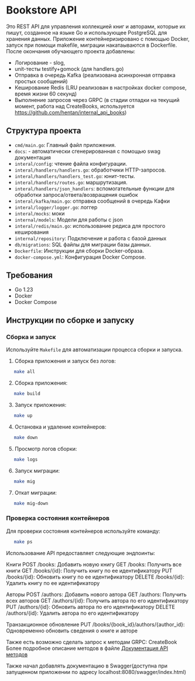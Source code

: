 # Bookstore API

Это REST API для управления коллекцией книг и авторами, которые их пишут, созданное на языке Go и использующее PostgreSQL для хранения данных. Приложение контейнеризировано с помощью Docker, запуск при помощи makefile, миграции накатаываются в Dockerfile. 
После окончания  обучающего проекта добавлены:
- Логирование - slog,
- unit-тесты testify+gomock (для handlers.go)
- Отправка в очередь Kafka (реализована асинхронная отправка простых сообщений)
- Кеширование Redis (LRU реализован в настройках docker compose, время жизни 60 секунд)
- Выполнение запросов через GRPC (в стадии отладки на текущий момент, работа над CreateBooks, используется https://github.com/hentan/internal_api_books)
## Структура проекта

- `cmd/main.go`: Главный файл приложения.
- `docs`: - автоматически сгенерированная с помощью swag документация
- `interal/config`: чтение файла конфигурации.
- `interal/handlers/handlers.go`: обработчики HTTP-запросов.
- `interal/handlers/handlers_test.go`: юнит-тесты.
- `interal/handlers/routes.go`: маршрутизация.
- `interal/handlers/json_handlers`: вспомогательные функции для обработки запроса/ответа/возвращения ошибок
- `interal/kafka/main.go`: отправка сообщений в очередь Кафки
- `interal/logger/logger.go`: логгер
- `interal/mocks`: моки
- `internal/models`: Модели для работы с json
- `interal/redis/main.go`: использование редиса для простого кеширования
- `internal/repository`: Подключение и работа с базой данных
- `db/migrations`: SQL файлы для миграции базы данных.
- `Dockerfile`: Инструкции для сборки Docker-образа.
- `docker-compose.yml`: Конфигурация Docker Compose.

## Требования

- Go 1.23
- Docker
- Docker Compose

## Инструкции по сборке и запуску

### Сборка и запуск

Используйте `Makefile` для автоматизации процесса сборки и запуска.

1. Сборка приложения и запуск без логов:

```sh
   make all
```

2. Сборка приложения:

```sh
   make build
```

3. Запуск приложения:

```sh
   make up
```

4. Остановка и удаление контейнеров:

```sh
   make down
```

5. Просмотр логов сборки:

```sh
   make logs
```

6. Запуск миграции:

```sh
   make mig
```

7. Откат миграции:

```sh
   make mig-down
```

### Проверка состояния контейнеров

Для проверки состояния контейнеров используйте команду:

```sh
   make ps
```

Использование
API предоставляет следующие эндпоинты:

Книги
POST /books: Добавить новую книгу
GET /books: Получить все книги
GET /books/{id}: Получить книгу по ее идентификатору
PUT /books/{id}: Обновить книгу по ее идентификатору
DELETE /books/{id}: Удалить книгу по ее идентификатору

Авторы
POST /authors: Добавить нового автора
GET /authors: Получить всех авторов
GET /authors/{id}: Получить автора по его идентификатору
PUT /authors/{id}: Обновить автора по его идентификатору
DELETE /authors/{id}: Удалить автора по его идентификатору

Транзакционное обновление
PUT /books/{book_id}/authors/{author_id}: Одновременно обновить сведения о книге и авторе

Также есть возможно сделать запрос к методам GRPC:
CreateBook
Более подробное описание методов в файле [Документация API методов](Документация_API_методов.md)

Также начал добавлять документацию в Swagger(доступна при запущенном приложении по адресу localhost:8080/swagger/index.html)
